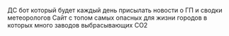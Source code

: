 ДС бот который будет каждый день присылать новости о ГП и сводки метеорологов
Сайт с топом самых опасных для жизни городов в которых много заводов выбрасывающих CO2
